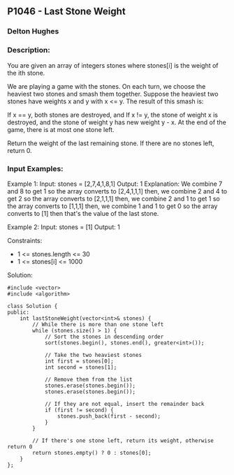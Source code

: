 ## P1046 - Last Stone Weight
### Delton Hughes
### Description:
You are given an array of integers stones where stones[i] is the weight of the ith stone.

We are playing a game with the stones. On each turn, we choose the heaviest two stones and smash them together. Suppose the heaviest two stones have weights x and y with x <= y. The result of this smash is:

If x == y, both stones are destroyed, and
If x != y, the stone of weight x is destroyed, and the stone of weight y has new weight y - x.
At the end of the game, there is at most one stone left.

Return the weight of the last remaining stone. If there are no stones left, return 0.

### Input Examples: 
Example 1: 
Input: stones = [2,7,4,1,8,1]
Output: 1
Explanation: 
We combine 7 and 8 to get 1 so the array converts to [2,4,1,1,1] then,
we combine 2 and 4 to get 2 so the array converts to [2,1,1,1] then,
we combine 2 and 1 to get 1 so the array converts to [1,1,1] then,
we combine 1 and 1 to get 0 so the array converts to [1] then that's the value of the last stone.

Example 2: 
Input: stones = [1]
Output: 1

Constraints:
- 1 <= stones.length <= 30
- 1 <= stones[i] <= 1000



Solution: 
```
#include <vector>
#include <algorithm>

class Solution {
public:
    int lastStoneWeight(vector<int>& stones) {
        // While there is more than one stone left
        while (stones.size() > 1) {
            // Sort the stones in descending order
            sort(stones.begin(), stones.end(), greater<int>());
            
            // Take the two heaviest stones
            int first = stones[0];
            int second = stones[1];
            
            // Remove them from the list
            stones.erase(stones.begin());
            stones.erase(stones.begin());
            
            // If they are not equal, insert the remainder back
            if (first != second) {
                stones.push_back(first - second);
            }
        }
        
        // If there's one stone left, return its weight, otherwise return 0
        return stones.empty() ? 0 : stones[0];
    }
};
```
